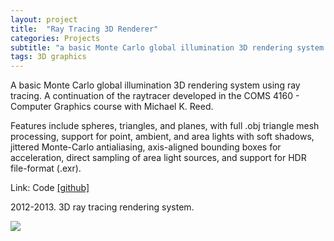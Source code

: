 ```yaml
---
layout: project
title:  "Ray Tracing 3D Renderer"
categories: Projects
subtitle: "a basic Monte Carlo global illumination 3D rendering system in C++ "
tags: 3D graphics
---
```


A basic Monte Carlo global illumination 3D rendering system using ray tracing. 
A continuation of the raytracer developed in the COMS 4160 - Computer Graphics 
course with Michael K. Reed. 

Features include spheres, triangles, and planes, with full .obj triangle mesh
processing, support for point, ambient, and area lights with soft shadows, 
jittered Monte-Carlo antialiasing, axis-aligned bounding boxes for acceleration,
direct sampling of area light sources, and support for HDR file-format (.exr).


Link: Code <a href="https://github.com/amritamaz/raytramaz">[github]</a>

2012-2013. 3D ray tracing rendering system.



<img src="{{ site.baseurl }}/projects/images/raytra.gif" />
